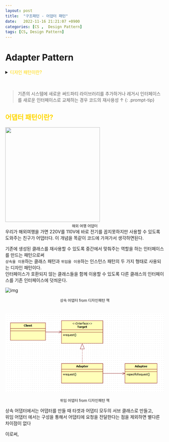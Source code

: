 ```yaml
---
layout: post
title:  "구조패턴 - 어댑터 패턴"
date:   2022-11-16 21:21:07 +0900
categories: [CS ,  Design Pattern]
tags: [CS, Design Pattern]
---
```

# Adapter Pattern

<details>
<summary><span style="color: gold"> 디자인 패턴이란? </span></summary>
<div markdown="1">
## <span style="color: gold"> 디자인 패턴이란? </span>
- 디자인 패턴은 소프트웨어 공학의 소프트웨어 설계에서 공통으로 발생하는 문제를 자주 쓰이는 설계 방법을 정리한 패턴이다.
- 디자인 패턴을 참고하여 개발하면 효율성과 유지보수성, 운용성이 높아지며, 프로그램 최적화가 된다고 한다.
　 

디자인 패턴을 목적과 범위로 나눌수 있다

|구분|유형|설명|
|:---:|:---:|:---|
| |생성|객체 인스턴스 생성에 관여, 클래스 정의와 객체 생성 방식을 구조화, 캡슐화를 수행|
|목적|구조|더 큰 구조 형성 목적으로 클래스나 객체의 조합을 다루는 패턴|
|    |행위|클래스나 객체들이 상호작용하는 방법과 역할 분담을 다루는 패턴|
|범위|클래스|클래스간 관련성(상속), 컴파일 시 정적으로 결정|
|    |객체|객체 간 관련성을 다루는 패턴, 런타임 시 동적으로 결정|

---
</div>
</details>  
  
　

>기존의 시스템에 새로운 써드파티 라이브러리를 추가하거나 레거시 인터페이스를 새로운 인터페이스로 교체하는 경우
>코드의 재사용성 ↑
{: .prompt-tip}

## <span style="color: gold"> 어댑터 패턴이란? </span>

<img src="https://sitem.ssgcdn.com/83/84/78/item/1000034788483_i1_1100.jpg" width="300" height="300">
<center><small> 해외 여행 어댑터 </small></center>  
우리가 해외여행을 가면 220V를 110V에 바로 전기를 꼽지못하지만 사용할 수 있도록 도와주는 친구가 어댑터다.  
이 개념을 똑같이 코드에 가져가서 생각하면된다.

기존에 생성된 클래스를 재사용할 수 있도록 중간에서 맞춰주는 역할을 하는 인터페이스를 만드는 패턴으로써  
`상속을 이용`하는 클래스 패턴과 `위임을 이용`하는 인스턴스 패턴의 두 가지 형태로 사용되는 디자인 패턴이다.  
인터페이스가 호환되지 않는 클래스들을 함께 이용할 수 있도록 다른 클래스의 인터페이스를 기존 인터페이스에 덧씌운다.

![img](https://t1.daumcdn.net/cfile/tistory/24231F4C575EACA210)

<center><small> 상속 어뎁터 from 디자인패턴 책 </small></center>
　　

![img](https://github.com/msKim92/msKim92.github.io/blob/main/images/design/%EA%B0%9D%EC%B2%B4%EC%96%B4%EB%8C%91%ED%84%B0.png?raw=true)
<center><small> 위임 어뎁터 from 디자인패턴 책 </small></center>


상속 어댑터에서는 어댑터를 만들 때 타겟과 어댑티 모두의 서브 클래스로 만들고,  
위임 어댑터 에서는 구성을 통해서 어댑티에 요청을 전달한다는 점을 제외하면 별다른 차이점이 없다

이로써, 